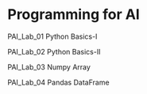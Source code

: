 # Programming for AI

PAI_Lab_01 Python Basics-I

PAI_Lab_02 Python Basics-II

PAI_Lab_03 Numpy Array

PAI_Lab_04 Pandas DataFrame

